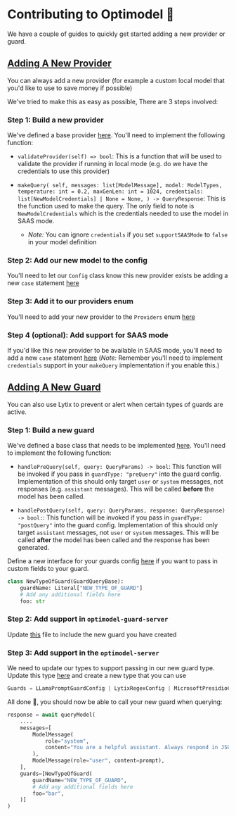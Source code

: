 # Contributing to Optimodel 🧱

We have a couple of guides to quickly get started adding a new provider or guard.

## [Adding A New Provider](#adding-a-new-provider)

You can always add a new provider (for example a custom local model that you'd like to use to save money if possible)

We've tried to make this as easy as possible, There are 3 steps involved:

### Step 1: Build a new provider

We've defined a base provider [here](https://github.com/Lytix-Labs/optimodel/blob/master/server/src/optimodel_server/Providers/BaseProviderClass.py#L15). You'll need to implement the following function:

- `validateProvider(self) => bool`: This is a function that will be used to validate the provider if running in local mode (e.g. do we have the credentials to use this provider)

- `makeQuery(
    self,
    messages: list[ModelMessage],
    model: ModelTypes,
    temperature: int = 0.2,
    maxGenLen: int = 1024,
    credentials: list[NewModelCredentials] | None = None,
) -> QueryResponse`: This is the function used to make the query. The only field to note is `NewModelCredentials` which is the credentials needed to use the model in SAAS mode.
  - _Note:_ You can ignore `credentials` if you set `supportSAASMode` to `false` in your model definition

### Step 2: Add our new model to the config

You'll need to let our `Config` class know this new provider exists be adding a new `case` statement [here](https://github.com/Lytix-Labs/optimodel/blob/master/server/src/optimodel_server/Config/Config.py#L64)

### Step 3: Add it to our providers enum

You'll need to add your new provider to the `Providers` enum [here](https://github.com/Lytix-Labs/optimodel/blob/master/server/src/optimodel_server_types/__init__.py#L31)

### Step 4 (optional): Add support for SAAS mode

If you'd like this new provider to be available in SAAS mode, you'll need to add a new `case` statement [here](https://github.com/Lytix-Labs/optimodel/blob/master/server/src/optimodel_server/Planner/Planner.py#L39) (_Note:_ Remember you'll need to implement `credentials` support in your `makeQuery` implementation if you enable this.)

## [Adding A New Guard](#adding-a-new-guard)

You can also use Lytix to prevent or alert when certain types of guards are active.

### Step 1: Build a new guard

We've defined a base class that needs to be implemented [here](https://github.com/Lytix-Labs/optimodel/blob/master/guardServer/src/optimodel_guard/Guards/GuardBaseClass.py#L5). You'll need to implement the following function:

- `handlePreQuery(self, query: QueryParams) -> bool`: This function will be invoked if you pass in `guardType: "preQuery"` into the guard config. Implementation of this should only target `user` or `system` messages, not responses (e.g. `assistant` messages). This will be called **before** the model has been called.

- `handlePostQuery(self, query: QueryParams, response: QueryResponse) -> bool:`: This function will be invoked if you pass in `guardType: "postQuery"` into the guard config. Implementation of this should only target `assistant` messages, not `user` or `system` messages. This will be called **after** the model has been called and the response has been generated.

Define a new interface for your guards config [here](https://github.com/Lytix-Labs/optimodel/blob/master/server/src/optimodel_server_types/__init__.py#L121) if you want to pass in custom fields to your guard.

```py
class NewTypeOfGuard(GuardQueryBase):
    guardName: Literal["NEW_TYPE_OF_GUARD"]
    # Add any additional fields here
    foo: str
```

### Step 2: Add support in `optimodel-guard-server`

Update [this](https://github.com/Lytix-Labs/optimodel/blob/master/guardServer/src/optimodel_guard/Guards/__init__.py#L5) file to include the new guard you have created

### Step 3: Add support in the `optimodel-server`

We need to update our types to support passing in our new guard type. Update this type [here](https://github.com/Lytix-Labs/optimodel/blob/master/server/src/optimodel_server_types/__init__.py#L126) and create a new type that you can use

```py
Guards = LLamaPromptGuardConfig | LytixRegexConfig | MicrosoftPresidioConfig | NewTypeOfGuard
```

All done 🚀, you should now be able to call your new guard when querying:

```py
response = await queryModel(
    ....
    messages=[
        ModelMessage(
            role="system",
            content="You are a helpful assistant. Always respond in JSON syntax",
        ),
        ModelMessage(role="user", content=prompt),
    ],
    guards=[NewTypeOfGuard(
        guardName="NEW_TYPE_OF_GUARD",
        # Add any additional fields here
        foo="bar",
    )]
)
```
